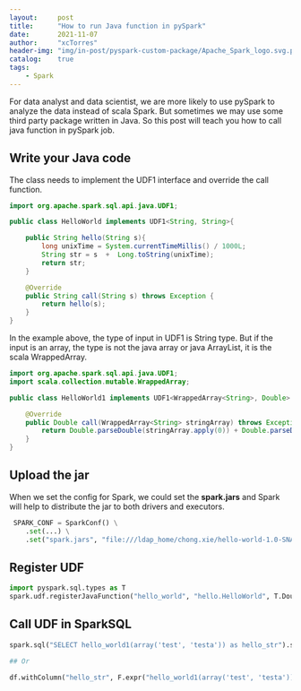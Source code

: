 ```yaml
---
layout:     post
title:      "How to run Java function in pySpark"
date:       2021-11-07
author:     "xcTorres"
header-img: "img/in-post/pyspark-custom-package/Apache_Spark_logo.svg.png"
catalog:    true
tags:
    - Spark
---    
```


For data analyst and data scientist, we are more likely to use pySpark to analyze the data instead of scala Spark. But sometimes we may use some third party package written in Java. So this post will teach you how to call java function in pySpark job.  

## Write your Java code    
The class needs to implement the UDF1 interface and override the call function.

```java
import org.apache.spark.sql.api.java.UDF1;

public class HelloWorld implements UDF1<String, String>{

    public String hello(String s){
        long unixTime = System.currentTimeMillis() / 1000L;
        String str = s  +  Long.toString(unixTime);
        return str;
    }

    @Override
    public String call(String s) throws Exception {
        return hello(s);
    }
}
```

In the example above, the type of input in UDF1 is String type. But if the input is an array, the type is not the java array or java ArrayList, it is the scala WrappedArray.    

```java 
import org.apache.spark.sql.api.java.UDF1;
import scala.collection.mutable.WrappedArray;

public class HelloWorld1 implements UDF1<WrappedArray<String>, Double> {

    @Override
    public Double call(WrappedArray<String> stringArray) throws Exception {
        return Double.parseDouble(stringArray.apply(0)) + Double.parseDouble(stringArray.apply(1));
    }
}
```  

## Upload the jar 
When we set the config for Spark, we could set the **spark.jars** and Spark will help to distribute the jar to both drivers and executors.
```python
 SPARK_CONF = SparkConf() \
    .set(...) \
    .set("spark.jars", "file:///ldap_home/chong.xie/hello-world-1.0-SNAPSHOT.jar")
```

## Register UDF
```python
import pyspark.sql.types as T
spark.udf.registerJavaFunction("hello_world", "hello.HelloWorld", T.DoubleType())

```    

## Call UDF in SparkSQL  
```python  
spark.sql("SELECT hello_world1(array('test', 'testa')) as hello_str").show()  

## Or

df.withColumn("hello_str", F.expr("hello_world1(array('test', 'testa'))")).show()
```


